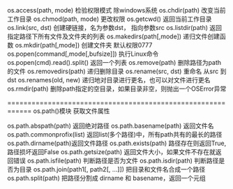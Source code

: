 os.access(path, mode) 检验权限模式 除windows系统
os.chdir(path) 改变当前工作目录
os.chmod(path, mode) 更改权限
os.getcwd() 返回当前工作目录
os.link(src, dst) 创建硬链接，名为参数dst， 指向参数src
os.listdir(path) 返回指定路径下所有文件及文件夹的列表
os.makedirs(path[,mode]) 递归文件创建函数
os.mkdir(path[,mode]) 创建文件夹 默认权限0777
os.popen(command[,mode[,bufsize]]) 执行Linux命令
os.popen(cmd).read().split() 返回一个列表
os.remove(path) 删除路径为path的文件
os.removedirs(path) 递归删除目录
os.rename(src, dst) 重命名 从src 到dst
os.renames(old, new) 递归地对目录进行更名，也可以对文件进行更名
os.rmdir(path) 删除path指定的空目录，如果目录非空，则抛出一个OSError异常


============================================================
os.path()模块 获取文件属性

os.path.abspath(path) 返回绝对路径
os.path.basename(path) 返回文件名
os.path.commonprofix(list) 返回list(多个路径)中，所有path共有的最长的路径
os.path.dirname(path)返回文件路径
os.path.exists(path) 路径存在则返回True,路径损坏返回False
os.path.getsize(path) 返回文件大小，如果文件不存在就返回错误
os.path.isfile(path) 判断路径是否为文件
os.path.isdir(path)	判断路径是否为目录
os.path.join(path1[, path2[, ...]])	把目录和文件名合成一个路径
os.path.split(path)	把路径分割成 dirname 和 basename，返回一个元组























